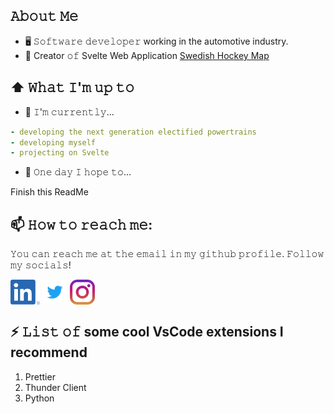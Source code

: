 ## 𝙰𝚋𝚘𝚞𝚝 𝙼𝚎
- 🖥 𝚂𝚘𝚏𝚝𝚠𝚊𝚛𝚎 𝚍𝚎𝚟𝚎𝚕𝚘𝚙𝚎𝚛 working in the automotive industry.
- 💼 Creator 𝚘𝚏 Svelte Web Application [Swedish Hockey Map](https://www.swehockeymap.se)

## ⬆ 𝚆𝚑𝚊𝚝 𝙸'𝚖 𝚞𝚙 𝚝𝚘
- 🔨 𝙸'𝚖 𝚌𝚞𝚛𝚛𝚎𝚗𝚝𝚕𝚢...
```yaml
- developing the next generation electified powertrains
- developing myself
- projecting on Svelte
```

- 🤞 𝙾𝚗𝚎 𝚍𝚊𝚢 𝙸 𝚑𝚘𝚙𝚎 𝚝𝚘...

Finish this ReadMe

## 📫 𝙷𝚘𝚠 𝚝𝚘 𝚛𝚎𝚊𝚌𝚑 𝚖𝚎:
𝚈𝚘𝚞 𝚌𝚊𝚗 𝚛𝚎𝚊𝚌𝚑 𝚖𝚎 𝚊𝚝 𝚝𝚑𝚎 𝚎𝚖𝚊𝚒𝚕 𝚒𝚗 𝚖𝚢 𝚐𝚒𝚝𝚑𝚞𝚋 𝚙𝚛𝚘𝚏𝚒𝚕𝚎. 𝙵𝚘𝚕𝚕𝚘𝚠 𝚖𝚢 𝚜𝚘𝚌𝚒𝚊𝚕𝚜!

[<img src="https://raw.githubusercontent.com/uhillbom/uhillbom/master/socials/linkedin.png" height="40em" align="center" alt="Follow uhillbom on LinkedIn" title="Follow uhillbom on LinkedIn"/>](https://www.linkedin.com/in/ulf-hillbom/)
[<img src="https://raw.githubusercontent.com/uhillbom/uhillbom/master/socials/twitter.svg" height="40em" align="center" alt="Follow HillbomUlf on Twitter" title="Follow HillbomUlf on Twitter"/>](https://twitter.com/HillbomUlf)
[<img src="https://raw.githubusercontent.com/uhillbom/uhillbom/master/socials/instagram.svg" height="40em" align="center" alt="Follow ulfhillbom on Instagram" title="Follow ulfhillbom on Instagram"/>](https://instagram.com/ulfhillbom)

## ⚡ 𝙻𝚒𝚜𝚝 𝚘𝚏 some cool VsCode extensions I recommend

1. Prettier
2. Thunder Client
3. Python
